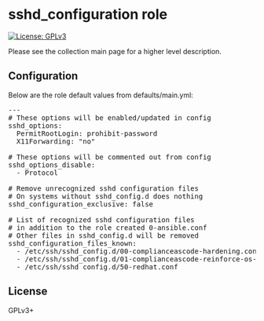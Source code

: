 # sshd_configuration role

[![License: GPLv3](https://img.shields.io/badge/license-GPLv3-brightgreen.svg)](https://www.gnu.org/licenses/gpl-3.0)

Please see the collection main page for a higher level description.

## Configuration

Below are the role default values from defaults/main.yml:

<pre>
---
# These options will be enabled/updated in config
sshd_options:
  PermitRootLogin: prohibit-password
  X11Forwarding: "no"

# These options will be commented out from config
sshd_options_disable:
  - Protocol

# Remove unrecognized sshd configuration files
# On systems without sshd_config.d does nothing
sshd_configuration_exclusive: false

# List of recognized sshd configuration files
# in addition to the role created 0-ansible.conf
# Other files in sshd_config.d will be removed
sshd_configuration_files_known:
  - /etc/ssh/sshd_config.d/00-complianceascode-hardening.conf
  - /etc/ssh/sshd_config.d/01-complianceascode-reinforce-os-defaults.conf
  - /etc/ssh/sshd_config.d/50-redhat.conf
</pre>

## License

GPLv3+
